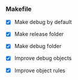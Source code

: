 ### Makefile
- [x] Make debug by default
- [x] Make release folder
- [x] Make debug folder

- [x] Improve debug objects
- [x] Improve object rules
